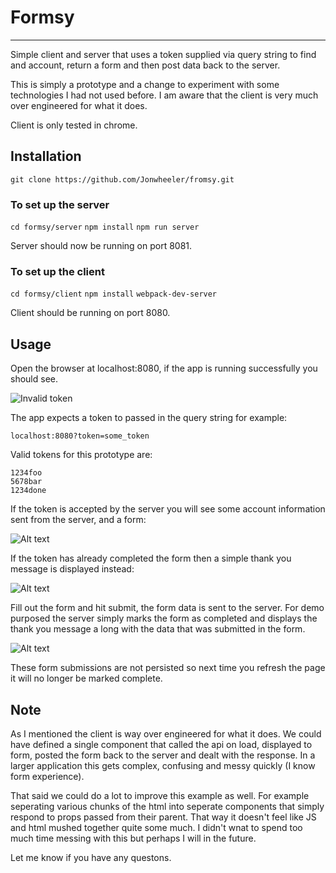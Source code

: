 # Formsy
----

Simple client and server that uses a token supplied via query string to find and 
account, return a form and then post data back to the server.

This is simply a prototype and a change to experiment with some technologies 
I had not used before. I am aware that the client is very much over engineered 
for what it does.

Client is only tested in chrome.

## Installation

`git clone https://github.com/Jonwheeler/fromsy.git`

### To set up the server

`cd formsy/server`
`npm install`
`npm run server`

Server should now be running on port 8081.

### To set up the client

`cd formsy/client`
`npm install`
`webpack-dev-server`

Client should be running on port 8080. 

## Usage

Open the browser at localhost:8080, if the app is running successfully you 
should see.

![Invalid token]("https://www.dropbox.com/s/l894p9w5mutq1cw/invalid_token.png?raw=1")

The app expects a token to passed in the query string for example:

`localhost:8080?token=some_token`

Valid tokens for this prototype are:

```
1234foo
5678bar
1234done
```

If the token is accepted by the server you will see some account information 
sent from the server, and a form:

![Alt text]("https://www.dropbox.com/s/kv6l4rjrf03n6wf/form.png?raw=1")

If the token has already completed the form then a simple thank you message is 
displayed instead:

![Alt text]("https://www.dropbox.com/s/smelb75jsqrw6uz/prev_done.png?raw=1")

Fill out the form and hit submit, the form data is sent to the server. For demo
purposed the server simply marks the form as completed and displays the thank 
you message a long with the data that was submitted in the form.

![Alt text]("https://www.dropbox.com/s/c69u0qmmvaypehl/done.png?raw=1")

These form submissions are not persisted so next time you refresh the page it 
will no longer be marked complete.

## Note

As I mentioned the client is way over engineered for what it does. We could have
defined a single component that called the api on load, displayed to form, posted
the form back to the server and dealt with the response. In a larger application
this gets complex, confusing and messy quickly (I know form experience).

That said we could do a lot to improve this example as well. For example 
seperating various chunks of the html into seperate components that simply 
respond to props passed from their parent. That way it doesn't feel like JS and 
html mushed together quite some much. I didn't wnat to spend too much time 
messing with this but perhaps I will in the future.

Let me know if you have any questons.
